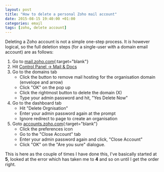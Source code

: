 ```yaml
---
layout: post
title: "How to delete a personal Zoho mail account"
date: 2015-08-15 19:40:00 +01:00
categories: email
tags: [zoho, delete account]
---
```

Deleting a Zoho account is not a simple one-step process. It *is* however
logical, so the full deletion steps (for a single-user with a domain email
account) are as follows:

1. Go to [mail.zoho.com][]{:target="blank"}
2. Hit [Control Panel -> Mail & Docs][control panel]
3. Go to the domains tab
   * Click the button to remove mail hosting for the organisation domain
     (envelope and arrow)
   * Click "OK" on the pop up
   * Click the rightmost button to delete the domain (X)
   * Type your admin password and hit, "Yes Delete Now"
4. Go to the dashboard tab
   * Hit "Delete Orgnisation"
   * Enter your admin password again at the prompt
   * Ignore redirect to page to create an organisation
5. Goto [accounts.zoho.com][]{:target="blank"}
   * Click the preferences icon
   * Go to the "Close Account" tab
   * Enter your admin password again and click, "Close Account"
   * Click "OK" on the "Are you sure" dialogue.

This is here as the couple of times I have done this, I've basically started at
**5**, looked at the error which has taken me to **4** and so on until I get the
order right.

[mail.zoho.com]: https://mail.zoho.com
[control panel]: https://mail.zoho.com/cpanel/index.do
[accounts.zoho.com]: https://accounts.zoho.com
